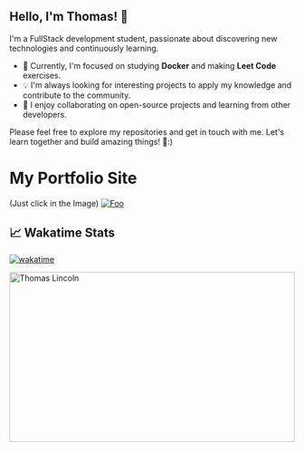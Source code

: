 ## Hello, I'm Thomas! 👋

I'm a FullStack development student, passionate about discovering new technologies and continuously learning.

- 🌱 Currently, I'm focused on studying **Docker** and making **Leet Code** exercises.
- 💡 I'm always looking for interesting projects to apply my knowledge and contribute to the community.
- 👯 I enjoy collaborating on open-source projects and learning from other developers.

Please feel free to explore my repositories and get in touch with me. Let's learn together and build amazing things! 🚀:)

# My Portfolio Site 
(Just click in the Image)
[![Foo](http://i.imgur.com/Ady9kq4.png)](https://thomaslincolnportfolio.onrender.com/)

## &#x1f4c8; Wakatime Stats
[![wakatime](https://wakatime.com/badge/user/7969e30e-384b-4ced-9bc4-7c3e66fe7088.svg)](https://wakatime.com/@7969e30e-384b-4ced-9bc4-7c3e66fe7088)


<img width="100%" height="300px" src="https://github-readme-stats.vercel.app/api/wakatime?username=7969e30e-384b-4ced-9bc4-7c3e66fe7088&layout=compact" alt="Thomas Lincoln" />
